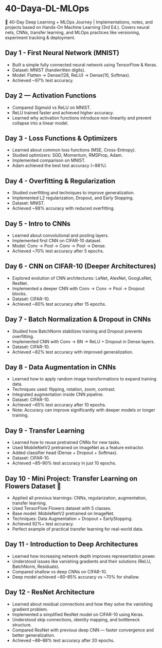 # 40-Daya-DL-MLOps
🚀 40-Day Deep Learning + MLOps Journey | Implementations, notes, and projects based on Hands-On Machine Learning (3rd Ed.). Covers neural nets, CNNs, transfer learning, and MLOps practices like versioning, experiment tracking &amp; deployment.

## Day 1 - First Neural Network (MNIST)

- Built a simple fully connected neural network using TensorFlow & Keras.
- Dataset: MNIST (handwritten digits).
- Model: Flatten → Dense(128, ReLU) → Dense(10, Softmax).
- Achieved ~97% test accuracy.

## Day 2 — Activation Functions
- Compared Sigmoid vs ReLU on MNIST.
- ReLU trained faster and achieved higher accuracy.
- Learned why activation functions introduce non-linearity and prevent collapse into a linear model.

## Day 3 - Loss Functions & Optimizers
- Learned about common loss functions (MSE, Cross-Entropy).  
- Studied optimizers: SGD, Momentum, RMSProp, Adam.  
- Implemented comparison on MNIST.  
- Adam achieved the best test accuracy (~98%).  

## Day 4 - Overfitting & Regularization

- Studied overfitting and techniques to improve generalization.  
- Implemented L2 regularization, Dropout, and Early Stopping.  
- Dataset: MNIST.  
- Achieved ~98% accuracy with reduced overfitting.  

## Day 5 - Intro to CNNs

- Learned about convolutional and pooling layers.  
- Implemented first CNN on CIFAR-10 dataset.  
- Model: Conv → Pool → Conv → Pool → Dense.  
- Achieved ~70% test accuracy after 5 epochs.  

## Day 6 - CNN on CIFAR-10 (Deeper Architectures)

- Explored evolution of CNN architectures: LeNet, AlexNet, GoogLeNet, ResNet.  
- Implemented a deeper CNN with Conv → Conv → Pool → Dropout blocks.  
- Dataset: CIFAR-10.  
- Achieved ~80% test accuracy after 15 epochs.  

## Day 7 - Batch Normalization & Dropout in CNNs

- Studied how BatchNorm stabilizes training and Dropout prevents overfitting.  
- Implemented CNN with Conv → BN → ReLU + Dropout in Dense layers.  
- Dataset: CIFAR-10.  
- Achieved ~82% test accuracy with improved generalization.  

## Day 8 - Data Augmentation in CNNs

- Learned how to apply random image transformations to expand training data.  
- Techniques used: flipping, rotation, zoom, contrast.  
- Integrated augmentation inside CNN pipeline.  
- Dataset: CIFAR-10.  
- Achieved ~65% test accuracy after 10 epochs.  
- Note: Accuracy can improve significantly with deeper models or longer training.  

## Day 9 - Transfer Learning

- Learned how to reuse pretrained CNNs for new tasks.  
- Used MobileNetV2 pretrained on ImageNet as a feature extractor.  
- Added classifier head (Dense + Dropout + Softmax).  
- Dataset: CIFAR-10.  
- Achieved ~85–90% test accuracy in just 10 epochs.  

## Day 10 - Mini Project: Transfer Learning on Flowers Dataset 🌸

- Applied all previous learnings: CNNs, regularization, augmentation, transfer learning.  
- Used TensorFlow Flowers dataset with 5 classes.  
- Base model: MobileNetV2 pretrained on ImageNet.  
- Techniques: Data Augmentation + Dropout + EarlyStopping.  
- Achieved 92%+ test accuracy.  
- Perfect example of practical transfer learning for real-world data.  

## Day 11 - Introduction to Deep Architectures

- Learned how increasing network depth improves representation power.  
- Understood issues like vanishing gradients and their solutions (ReLU, BatchNorm, Residuals).  
- Compared shallow vs deep CNNs on CIFAR-10.  
- Deep model achieved ~80–85% accuracy vs ~70% for shallow.  

## Day 12 - ResNet Architecture

- Learned about residual connections and how they solve the vanishing gradient problem.  
- Implemented a simplified ResNet model on CIFAR-10 using Keras.  
- Understood skip connections, identity mapping, and bottleneck structure.  
- Compared ResNet with previous deep CNN — faster convergence and better generalization.  
- Achieved ~86–88% test accuracy after 20 epochs.  
